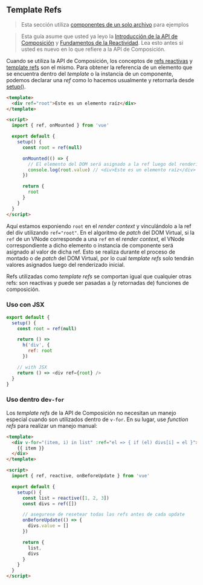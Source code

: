 ## Template Refs

> Esta sección utiliza [componentes de un solo archivo](single-file-component.html) para ejemplos

> Esta guía asume que usted ya leyo la [Introducción de la API de Composición](composition-api-introduction.html) y [Fundamentos de la Reactividad](reactivity-fundamentals.html). Lea esto antes si usted es nuevo en lo que refiere a la API de Composición.

Cuando se utiliza la API de Composición, los conceptos de [refs reactivas](reactivity-fundamentals.html#creating-standalone-reactive-values-as-refs) y [template refs](component-template-refs.html) son el mismo. Para obtener la referencia de un elemento que se encuentra dentro del _template_ o la instancia de un componente, podemos declarar una _ref_ como lo hacemos usualmente y retornarla desde [setup()](composition-api-setup.html).

```html
<template>
  <div ref="root">Este es un elemento raíz</div>
</template>

<script>
  import { ref, onMounted } from 'vue'

  export default {
    setup() {
      const root = ref(null)

      onMounted(() => {
        // El elemento del DOM será asignado a la ref luego del renderizado inicial
        console.log(root.value) // <div>Este es un elemento raíz</div>
      })

      return {
        root
      }
    }
  }
</script>
```

Aquí estamos exponiendo `root` en el _render context_ y vinculándolo a la ref del div utilizando `ref="root"`. En el algoritmo de _patch_ del DOM Virtual, si la `ref` de un VNode corresponde a una `ref` en el _render context_, el VNode correspondiente a dicho elemento o instancia de componente  será asignado al valor de dicha ref. Esto se realiza durante el proceso de montado o de _patch_ del DOM Virtual, por lo cual _template refs_ solo tendrán valores asignados luego del renderizado inicial.

Refs utilizadas como _template refs_ se comportan igual que cualquier otras refs: son reactivas y puede ser pasadas a (y retornadas de) funciones de composición.

### Uso con JSX

```js
export default {
  setup() {
    const root = ref(null)

    return () =>
      h('div', {
        ref: root
      })

    // with JSX
    return () => <div ref={root} />
  }
}
```

### Uso dentro de`v-for`

Los _template refs_ de la API de Composición no necesitan un manejo especial cuando son utilizados dentro de `v-for`. En su lugar, use _function refs_ para realizar un manejo manual:

```html
<template>
  <div v-for="(item, i) in list" :ref="el => { if (el) divs[i] = el }">
    {{ item }}
  </div>
</template>

<script>
  import { ref, reactive, onBeforeUpdate } from 'vue'

  export default {
    setup() {
      const list = reactive([1, 2, 3])
      const divs = ref([])

      // asegurese de resetear todas las refs antes de cada update
      onBeforeUpdate(() => {
        divs.value = []
      })

      return {
        list,
        divs
      }
    }
  }
</script>
```
